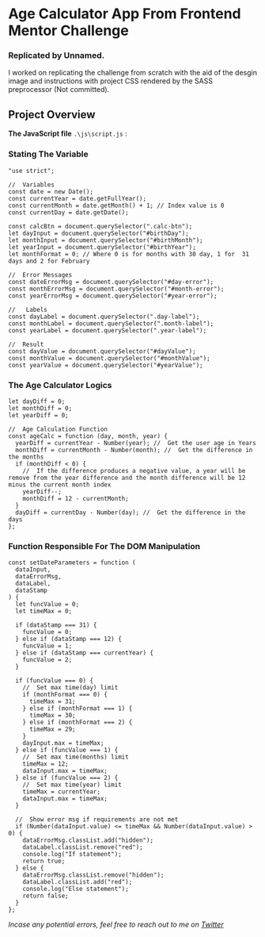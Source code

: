 # Age Calculator App From Frontend Mentor Challenge
### Replicated by Unnamed.

I worked on replicating the challenge from scratch with the aid of the desgin image and instructions with project CSS rendered by the SASS preprocessor (Not committed).

## Project Overview

**The JavaScript file** ```.\js\script.js``` :
### Stating The Variable
```
"use strict";

//  Variables
const date = new Date();
const currentYear = date.getFullYear();
const currentMonth = date.getMonth() + 1; // Index value is 0
const currentDay = date.getDate();

const calcBtn = document.querySelector(".calc-btn");
let dayInput = document.querySelector("#birthDay");
let monthInput = document.querySelector("#birthMonth");
let yearInput = document.querySelector("#birthYear");
let monthFormat = 0; // Where 0 is for months with 30 day, 1 for  31 days and 2 for February

//  Error Messages
const dateErrorMsg = document.querySelector("#day-error");
const monthErrorMsg = document.querySelector("#month-error");
const yearErrorMsg = document.querySelector("#year-error");

//   Labels
const dayLabel = document.querySelector(".day-label");
const monthLabel = document.querySelector(".month-label");
const yearLabel = document.querySelector(".year-label");

//  Result
const dayValue = document.querySelector("#dayValue");
const monthValue = document.querySelector("#monthValue");
const yearValue = document.querySelector("#yearValue");
```

### The Age Calculator Logics
```
let dayDiff = 0;
let monthDiff = 0;
let yearDiff = 0;

//  Age Calculation Function
const ageCalc = function (day, month, year) {
  yearDiff = currentYear - Number(year); //  Get the user age in Years
  monthDiff = currentMonth - Number(month); //  Get the difference in the months
  if (monthDiff < 0) {
    //  If the difference produces a negative value, a year will be remove from the year difference and the month difference will be 12 minus the current month index
    yearDiff--;
    monthDiff = 12 - currentMonth;
  }
  dayDiff = currentDay - Number(day); //  Get the difference in the days
};
```

### Function Responsible For The DOM Manipulation
```
const setDateParameters = function (
  dataInput,
  dataErrorMsg,
  dataLabel,
  dataStamp
) {
  let funcValue = 0;
  let timeMax = 0;

  if (dataStamp === 31) {
    funcValue = 0;
  } else if (dataStamp === 12) {
    funcValue = 1;
  } else if (dataStamp === currentYear) {
    funcValue = 2;
  }

  if (funcValue === 0) {
    //  Set max time(day) limit
    if (monthFormat === 0) {
      timeMax = 31;
    } else if (monthFormat === 1) {
      timeMax = 30;
    } else if (monthFormat === 2) {
      timeMax = 29;
    }
    dayInput.max = timeMax;
  } else if (funcValue === 1) {
    //  Set max time(months) limit
    timeMax = 12;
    dataInput.max = timeMax;
  } else if (funcValue === 2) {
    //  Set max time(year) limit
    timeMax = currentYear;
    dataInput.max = timeMax;
  }

  //  Show error msg if requirements are not met
  if (Number(dataInput.value) <= timeMax && Number(dataInput.value) > 0) {
    dataErrorMsg.classList.add("hidden");
    dataLabel.classList.remove("red");
    console.log("If statement");
    return true;
  } else {
    dataErrorMsg.classList.remove("hidden");
    dataLabel.classList.add("red");
    console.log("Else statement");
    return false;
  }
};
```


*Incase any potential errors, feel free to reach out to me on [Twitter](https://twitter.com/unnamed_labs)*